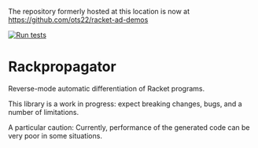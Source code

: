 The repository formerly hosted at this location is now at https://github.com/ots22/racket-ad-demos

[![Run tests](https://github.com/ots22/rackpropagator/actions/workflows/run-tests.yml/badge.svg)](https://github.com/ots22/rackpropagator/actions/workflows/run-tests.yml)

# Rackpropagator

Reverse-mode automatic differentiation of Racket programs.

This library is a work in progress: expect breaking changes, bugs, and
a number of limitations.

A particular caution: Currently, performance of the generated code can
be very poor in some situations.
